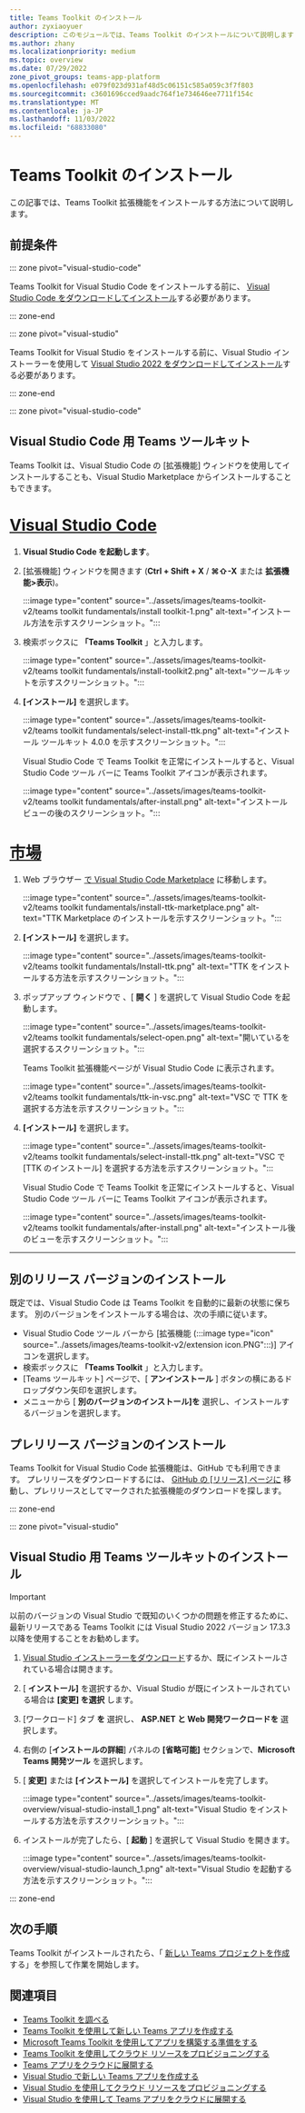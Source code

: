 ```yaml
---
title: Teams Toolkit のインストール
author: zyxiaoyuer
description: このモジュールでは、Teams Toolkit のインストールについて説明します
ms.author: zhany
ms.localizationpriority: medium
ms.topic: overview
ms.date: 07/29/2022
zone_pivot_groups: teams-app-platform
ms.openlocfilehash: e079f023d931af48d5c06151c585a059c3f7f803
ms.sourcegitcommit: c3601696cced9aadc764f1e734646ee7711f154c
ms.translationtype: MT
ms.contentlocale: ja-JP
ms.lasthandoff: 11/03/2022
ms.locfileid: "68833080"
---
```

# <a name="install-teams-toolkit"></a>Teams Toolkit のインストール

この記事では、Teams Toolkit 拡張機能をインストールする方法について説明します。

## <a name="prerequisites"></a>前提条件

::: zone pivot="visual-studio-code"

Teams Toolkit for Visual Studio Code をインストールする前に、 [Visual Studio Code をダウンロードしてインストール](https://code.visualstudio.com/Download)する必要があります。

::: zone-end

::: zone pivot="visual-studio"

Teams Toolkit for Visual Studio をインストールする前に、Visual Studio インストーラーを使用して [Visual Studio 2022 をダウンロードしてインストール](https://aka.ms/VSDownload)する必要があります。

::: zone-end

::: zone pivot="visual-studio-code"

## <a name="install-teams-toolkit-for-visual-studio-code"></a>Visual Studio Code 用 Teams ツールキット

Teams Toolkit は、Visual Studio Code の [拡張機能] ウィンドウを使用してインストールすることも、Visual Studio Marketplace からインストールすることもできます。

# <a name="visual-studio-code"></a>[Visual Studio Code](#tab/vscode)

1. **Visual Studio Code を起動します**。
1. [拡張機能] ウィンドウを開きます (**Ctrl + Shift + X** / **⌘⇧-X** または **拡張機能>表示**)。

   :::image type="content" source="../assets/images/teams-toolkit-v2/teams toolkit fundamentals/install toolkit-1.png" alt-text="インストール方法を示すスクリーンショット。":::

1. 検索ボックスに **「Teams Toolkit** 」と入力します。

   :::image type="content" source="../assets/images/teams-toolkit-v2/teams toolkit fundamentals/install-toolkit2.png" alt-text="ツールキットを示すスクリーンショット。":::

1. **[インストール]** を選択します。
  
   :::image type="content" source="../assets/images/teams-toolkit-v2/teams toolkit fundamentals/select-install-ttk.png" alt-text="インストール ツールキット 4.0.0 を示すスクリーンショット。":::

   Visual Studio Code で Teams Toolkit を正常にインストールすると、Visual Studio Code ツール バーに Teams Toolkit アイコンが表示されます。

   :::image type="content" source="../assets/images/teams-toolkit-v2/teams toolkit fundamentals/after-install.png" alt-text="インストール ビューの後のスクリーンショット。":::

# <a name="marketplace"></a>[市場](#tab/marketplace)

1. Web ブラウザー [で Visual Studio Code Marketplace](https://marketplace.visualstudio.com/items?itemName=TeamsDevApp.ms-teams-vscode-extension) に移動します。

   :::image type="content" source="../assets/images/teams-toolkit-v2/teams toolkit fundamentals/install-ttk-marketplace.png" alt-text="TTK Marketplace のインストールを示すスクリーンショット。":::

1. **[インストール]** を選択します。

   :::image type="content" source="../assets/images/teams-toolkit-v2/teams toolkit fundamentals/Install-ttk.png" alt-text="TTK をインストールする方法を示すスクリーンショット。":::

1. ポップアップ ウィンドウで 、[ **開く** ] を選択して Visual Studio Code を起動します。

   :::image type="content" source="../assets/images/teams-toolkit-v2/teams toolkit fundamentals/select-open.png" alt-text="開いているを選択するスクリーンショット。":::

   Teams Toolkit 拡張機能ページが Visual Studio Code に表示されます。

   :::image type="content" source="../assets/images/teams-toolkit-v2/teams toolkit fundamentals/ttk-in-vsc.png" alt-text="VSC で TTK を選択する方法を示すスクリーンショット。":::

1. **[インストール]** を選択します。

   :::image type="content" source="../assets/images/teams-toolkit-v2/teams toolkit fundamentals/select-install-ttk.png" alt-text="VSC で [TTK のインストール] を選択する方法を示すスクリーンショット。":::

   Visual Studio Code で Teams Toolkit を正常にインストールすると、Visual Studio Code ツール バーに Teams Toolkit アイコンが表示されます。

   :::image type="content" source="../assets/images/teams-toolkit-v2/teams toolkit fundamentals/after-install.png" alt-text="インストール後のビューを示すスクリーンショット。":::

---

## <a name="installing-a-different-release-version"></a>別のリリース バージョンのインストール

既定では、Visual Studio Code は Teams Toolkit を自動的に最新の状態に保ちます。 別のバージョンをインストールする場合は、次の手順に従います。

* Visual Studio Code ツール バーから [拡張機能 (:::image type="icon" source="../assets/images/teams-toolkit-v2/extension icon.PNG":::)] アイコンを選択します。
* 検索ボックスに **「Teams Toolkit**  」と入力します。
* [Teams ツールキット] ページで、[ **アンインストール** ] ボタンの横にあるドロップダウン矢印を選択します。
* メニューから [ **別のバージョンのインストール]を** 選択し、インストールするバージョンを選択します。

## <a name="installing-a-pre-release-version"></a>プレリリース バージョンのインストール

Teams Toolkit for Visual Studio Code 拡張機能は、GitHub でも利用できます。 プレリリースをダウンロードするには、 [GitHub の [リリース] ページに](https://github.com/OfficeDev/TeamsFx/releases) 移動し、プレリリースとしてマークされた拡張機能のダウンロードを探します。

::: zone-end

::: zone pivot="visual-studio"

## <a name="install-teams-toolkit-for-visual-studio"></a>Visual Studio 用 Teams ツールキットのインストール

   > [!IMPORTANT]
   > 以前のバージョンの Visual Studio で既知のいくつかの問題を修正するために、最新リリースである Teams Toolkit には Visual Studio 2022 バージョン 17.3.3 以降を使用することをお勧めします。

1. [Visual Studio インストーラーをダウンロード](https://aka.ms/VSDownload)するか、既にインストールされている場合は開きます。
2. [ **インストール]** を選択するか、Visual Studio が既にインストールされている場合は **[変更] を選択** します。
3. [ワークロード] タブ **を** 選択し、 **ASP.NET と Web 開発ワークロードを** 選択します。
4. 右側の [**インストールの詳細**] パネルの **[省略可能]** セクションで、**Microsoft Teams 開発ツール** を選択します。
5. [ **変更]** または **[インストール]** を選択してインストールを完了します。

   :::image type="content" source="../assets/images/teams-toolkit-overview/visual-studio-install_1.png" alt-text="Visual Studio をインストールする方法を示すスクリーンショット。":::

6. インストールが完了したら、[ **起動** ] を選択して Visual Studio を開きます。

    :::image type="content" source="../assets/images/teams-toolkit-overview/visual-studio-launch_1.png" alt-text="Visual Studio を起動する方法を示すスクリーンショット。":::

::: zone-end

## <a name="next-steps"></a>次の手順

Teams Toolkit がインストールされたら、「 [新しい Teams プロジェクトを作成](create-new-project.md) する」を参照して作業を開始します。

## <a name="see-also"></a>関連項目

* [Teams Toolkit を調べる](explore-Teams-Toolkit.md)
* [Teams Toolkit を使用して新しい Teams アプリを作成する](create-new-project.md)
* [Microsoft Teams Toolkit を使用してアプリを構築する準備をする](build-environments.md)
* [Teams Toolkit を使用してクラウド リソースをプロビジョニングする](provision.md)
* [Teams アプリをクラウドに展開する](deploy.md)
* [Visual Studio で新しい Teams アプリを作成する](create-new-project.md#create-new-teams-app-in-visual-studio)
* [Visual Studio を使用してクラウド リソースをプロビジョニングする](provision-cloud-resources.md)
* [Visual Studio を使用して Teams アプリをクラウドに展開する](deploy.md#deploy-teams-app-to-the-cloud-using-visual-studio)
